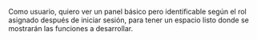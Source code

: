 Como usuario, quiero ver un panel básico pero identificable según el rol asignado después de iniciar sesión, para tener un espacio listo donde se mostrarán las funciones a desarrollar.